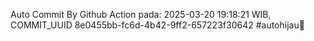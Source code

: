 Auto Commit By Github Action pada: 2025-03-20 19:18:21 WIB, COMMIT_UUID 8e0455bb-fc6d-4b42-9ff2-657223f30642 #autohijau🗿
